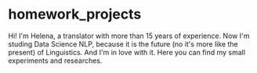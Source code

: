 # homework_projects
Hi! I'm Helena, a translator with more than 15 years of experience. 
Now I'm studing Data Science NLP, because it is the future (no it's more like the present) of Linguistics. 
And I'm in love with it.
Here you can find my small experiments and researches.
